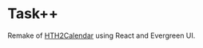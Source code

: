 # Task++

Remake of [HTH2Calendar](https://github.com/RyanL123/HTH2Calendar) using React and Evergreen UI.
